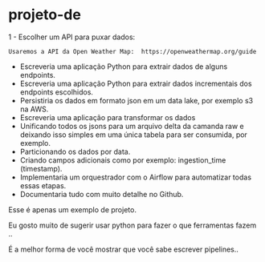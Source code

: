 # projeto-de

1 - Escolher um API para puxar dados:

    Usaremos a API da Open Weather Map:  https://openweathermap.org/guide


- Escreveria uma aplicação Python para extrair dados de alguns endpoints.
- Escreveria uma aplicação Python para extrair dados incrementais dos endpoints escolhidos.
- Persistiria os dados em formato json em um data lake, por exemplo s3 na AWS.
- Escreveria uma aplicação para transformar os dados
- Unificando todos os jsons para um arquivo delta da camanda raw e deixando isso simples em uma única tabela para ser consumida, por exemplo.
- Particionando os dados por data.
- Criando campos adicionais como por exemplo: ingestion_time (timestamp).
- Implementaria um orquestrador com o Airflow para automatizar todas essas etapas.
- Documentaria tudo com muito detalhe no Github.

Esse é apenas um exemplo de projeto.

Eu gosto muito de sugerir usar python para fazer o que ferramentas fazem ..

É a melhor forma de você mostrar que você sabe escrever pipelines..
